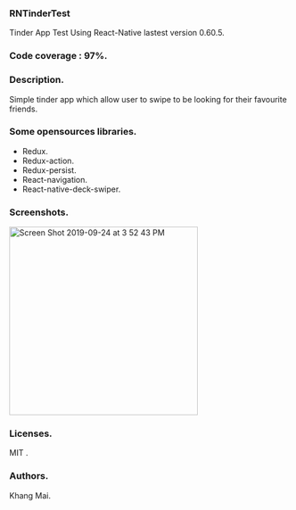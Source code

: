 ### RNTinderTest
Tinder App Test Using React-Native lastest version 0.60.5.

### Code coverage : 97%.

### Description.
Simple tinder app which allow user to swipe to be looking for their favourite friends.

### Some opensources libraries.
- Redux.
- Redux-action.
- Redux-persist.
- React-navigation.
- React-native-deck-swiper.

### Screenshots.
<img width="338" alt="Screen Shot 2019-09-24 at 3 52 43 PM" src="https://user-images.githubusercontent.com/20040653/65496822-6120e900-dee3-11e9-8f0a-d33a1b8b15db.png">

### Licenses.
MIT .

### Authors.
Khang Mai.
